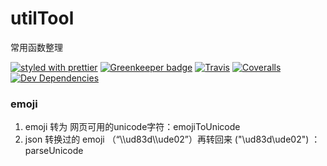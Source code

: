 # utilTool
常用函数整理

[![styled with prettier](https://img.shields.io/badge/styled_with-prettier-ff69b4.svg)](https://github.com/prettier/prettier)
[![Greenkeeper badge](https://badges.greenkeeper.io/Yaob1990/utilTool.svg)](https://greenkeeper.io/)
[![Travis](https://img.shields.io/travis/Yaob1990/utilTool.svg)](https://travis-ci.org/Yaob1990/utilTool)
[![Coveralls](https://img.shields.io/coveralls/Yaob1990/utilTool.svg)](https://coveralls.io/github/Yaob1990/utilTool)
[![Dev Dependencies](https://david-dm.org/Yaob1990/utilTool/dev-status.svg)](https://david-dm.org/Yaob1990/utilTool?type=dev)

### emoji

1. emoji 转为 网页可用的unicode字符：emojiToUnicode
2. json 转换过的 emoji （“\\\\ud83d\\\\ude02”）再转回来 ("\\ud83d\\ude02") ：parseUnicode
